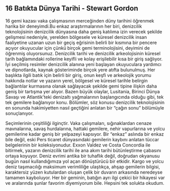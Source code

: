 ## 16 Batıkta Dünya Tarihi - Stewart Gordon

16 gemi kazası vaka çalışmasının merceğinden düny tarihini öğrenmek harika bir deneyimdi.Bu enkaz araştırmalarının her biri, denizcilik teknolojisinin denizcilik dünyasına daha geniş katılıma izin verecek şekilde gelişmesi nedeniyle, yerelden bölgesele ve küresel denizcilik insan faaliyetine uzanan uzun bir geçiş eğrisinin belirli bir kısmına bir pencere açıyor okuyucular için çünkü birçok gemi terminolojisini, deyimini de öğrenmiş oluyorsunuz. Denizcilik tarihi ve denizcilik arkeolojisinin küresel tarih bağlamındaki rollerine keyifli ve kolay erişilebilir kısa bir giriş sağlıyor. İyi seçilmiş resimler denizcilik alanına yeni başlayan okuyuculara yardımcı ve dipnotlarda, kaynak gösteriminde birçok yere atıfta bulunulmuş. Her başlıkta ilgili batık için belirli bir giriş, onun keşfi ve arkeolojik yorumu hakkında notlar ve yazarın yerel, bölgesel ve küresel tarihle belirgin bağlantılar kurmasına olanak sağlayacak şekilde gemi tipine ilişkin daha geniş bir tartışma yer alıyor. Bazen büyük olaylar, Lusitania, Birinci Dünya Savaşı ve Atlantik'teki denizaltı yağmalarının başlangıcında olduğu gibi, tek tek gemilere bağlanıyor konu. Bölümler, söz konusu denizcilik teknolojisinin en sonunda hakimiyetten nasıl geçtiğini anlatan bir “çağın sonu” bölümüyle sonuçlanıyor.

Seçimlerinin çeşitliliği ilginçtir. Vaka çalışmaları, sığınaklardan cenaze mavnalarına, savaş hurdalarına, hattaki gemilere, nehir vapurlarına ve yolcu gemilerine kadar geniş bir yelpazeyi kapsıyor. Bir “enkaz” aslında bir enkaz bile değil, eski Pers ticaret dünyasındaki gemilerin kaybını anlatan tüccar belgelerinin bir koleksiyonudur. Exxon Valdez ve Costa Concordia ile bitirmek, yazarın denizcilik tarihi ile ana akım tarihi bütünleştirme çabasını ortaya koyuyor. Deniz evrimi antika bir tuhaflık değil, doğrudan okyanusu bugün nasıl kullandığımıza yol açan dönüştürücü bir etkidir. Kargo ve yolcu deniz taşımacılığı maksimum verimliliğe ulaştıkça, ahşap gemilerin bilgisi, karaktersiz yüzen kutulardan oluşan çelik bir duvarın arkasında neredeyse tamamen kayboluyor. Her bir geminin, batığın ayrı ilgi çekici bir hikayesi var ve aralarında şunlar favorim diyemiyorum bile. Hepsini tek solukta okudum.